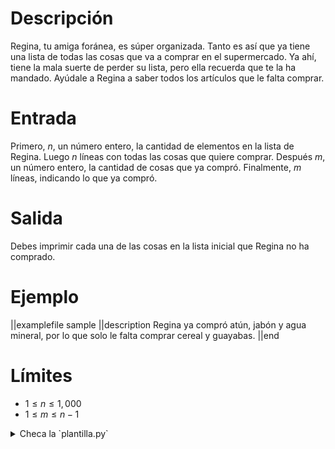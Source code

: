 # Descripción

Regina, tu amiga foránea, es súper organizada. Tanto es así que ya tiene una lista de todas las cosas que va a comprar en el supermercado. Ya ahí, tiene la mala suerte de perder su lista, pero ella recuerda que te la ha mandado. Ayúdale a Regina a saber todos los artículos que le falta comprar.

# Entrada

Primero, $n$, un número entero, la cantidad de elementos en la lista de Regina.
Luego $n$ líneas con todas las cosas que quiere comprar.
Después $m$, un número entero, la cantidad de cosas que ya compró.
Finalmente, $m$ líneas, indicando lo que ya compró.

# Salida

Debes imprimir cada una de las cosas en la lista inicial que Regina no ha comprado.

# Ejemplo

||examplefile
sample
||description
Regina ya compró atún, jabón y agua mineral, por lo que solo le falta comprar cereal y guayabas.
||end

# Límites

- $1 \leq n \leq 1,000$
- $1 \leq m \leq n-1$

<details><summary>Checa la `plantilla.py`</summary>

{{plantilla.py}}

</details>
